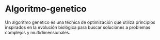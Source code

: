 # Algoritmo-genetico
Un algoritmo genético es una técnica de optimización que utiliza principios inspirados en la evolución biológica para buscar soluciones a problemas complejos y multidimensionales.
